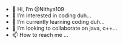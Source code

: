 - 👋 Hi, I’m @Nithya109
- 👀 I’m interested in coding duh...
- 🌱 I’m currently learning coding duh...
- 💞️ I’m looking to collaborate on java, c++...
- 📫 How to reach me ...

<!---
Nithya109/Nithya109 is a ✨ special ✨ repository because its `README.md` (this file) appears on your GitHub profile.
You can click the Preview link to take a look at your changes.
--->
